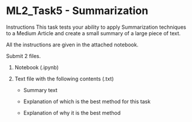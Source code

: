 # ML2_Task5 - Summarization

Instructions
This task tests your ability to apply Summarization techniques to a Medium Article and create a small summary of a large piece of text.

All the instructions are given in the attached notebook.

Submit 2 files.

1. Notebook (.ipynb)

2. Text file with the following contents (.txt)

      - Summary text

      - Explanation of which is the best method for this task

      - Explanation of why it is the best method 
